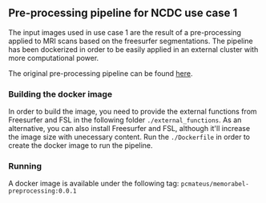## Pre-processing pipeline for NCDC use case 1

The input images used in use case 1 are the result of a pre-processing applied to MRI scans based on the freesurfer segmentations.
The pipeline has been dockerized in order to be easily applied in an external cluster with more computational power.

The original pre-processing pipeline can be found [here](https://github.com/roshchupkin/FSfslVBM).

### Building the docker image

In order to build the image, you need to provide the external functions from Freesurfer and FSL in the following folder `./external_functions`. As an alternative, you can also install Freesurfer and FSL, although it'll increase the image size with unecessary content.
Run the `./Dockerfile` in order to create the docker image to run the pipeline.

### Running

A docker image is available under the following tag: `pcmateus/memorabel-preprocessing:0.0.1`
